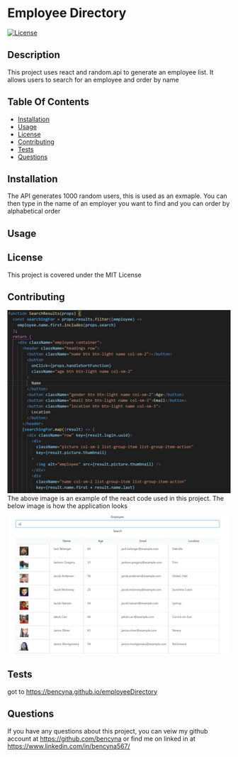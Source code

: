 # Employee Directory

[![License](https://img.shields.io/badge/License-MIT-blue.svg)](https://opensource.org/licenses/MIT)

## Description

This project uses react and random.api to generate an employee list. It allows users to search for an employee and order by name

## Table Of Contents

- [Installation](##Installation)
- [Usage](##Usage)
- [License](##License)
- [Contributing](##Contributing)
- [Tests](##Tests)
- [Questions](##Questions)

## Installation

The API generates 1000 random users, this is used as an exmaple. You can then type in the name of an employer you want to find and you can order by alphabetical order

## Usage

## License

This project is covered under the MIT License

## Contributing

![image of code](./assets/screenshot1.jpg)
The above image is an example of the react code used in this project. The below image is how the application looks

![image of application](./assets/screenshot2.jpg)

## Tests

got to https://bencyna.github.io/employeeDirectory

## Questions

If you have any questions about this project, you can veiw my github account at https://github.com/bencyna or find me on linked in at https://www.linkedin.com/in/bencyna567/
